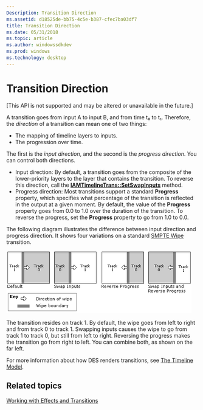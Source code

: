 ```yaml
---
Description: Transition Direction
ms.assetid: d18525de-bb75-4c5e-b387-cfec7ba03df7
title: Transition Direction
ms.date: 05/31/2018
ms.topic: article
ms.author: windowssdkdev
ms.prod: windows
ms.technology: desktop
---
```


# Transition Direction

\[This API is not supported and may be altered or unavailable in the future.\]

A transition goes from input A to input B, and from time t₀ to t₁. Therefore, the *direction* of a transition can mean one of two things:

-   The mapping of timeline layers to inputs.
-   The progression over time.

The first is the *input direction*, and the second is the *progress direction*. You can control both directions.

-   Input direction: By default, a transition goes from the composite of the lower-priority layers to the layer that contains the transition. To reverse this direction, call the [**IAMTimelineTrans::SetSwapInputs**](iamtimelinetrans-setswapinputs.md) method.
-   Progress direction: Most transitions support a standard **Progress** property, which specifies what percentage of the transition is reflected in the output at a given moment. By default, the value of the **Progress** property goes from 0.0 to 1.0 over the duration of the transition. To reverse the progress, set the **Progress** property to go from 1.0 to 0.0.

The following diagram illustrates the difference between input direction and progress direction. It shows four variations on a standard [SMPTE Wipe](smpte-wipe-transition.md) transition.

![wipe directions](images/wipedirections.png)

The transition resides on track 1. By default, the wipe goes from left to right and from track 0 to track 1. Swapping inputs causes the wipe to go from track 1 to track 0, but still from left to right. Reversing the progress makes the transition go from right to left. You can combine both, as shown on the far left.

For more information about how DES renders transitions, see [The Timeline Model](the-timeline-model.md).

## Related topics

<dl> <dt>

[Working with Effects and Transitions](working-with-effects-and-transitions.md)
</dt> </dl>

 

 



